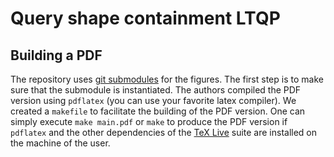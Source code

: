 # Query shape containment LTQP

## Building a PDF
The repository uses [git submodules](https://git-scm.com/book/en/v2/Git-Tools-Submodules) for the figures.
The first step is to make sure that the submodule is instantiated.
The authors compiled the PDF version using `pdflatex` (you can use your favorite latex compiler).
We created a `makefile` to facilitate the building of the PDF version.
One can simply execute `make main.pdf` or `make` to produce the PDF version if `pdflatex` and the other dependencies of the [TeX Live](https://tug.org/texlive/) suite are installed on the machine of the user.
